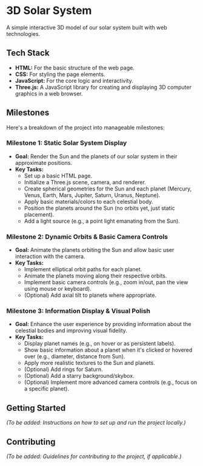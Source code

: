 # 3D Solar System

A simple interactive 3D model of our solar system built with web technologies.

## Tech Stack

*   **HTML:** For the basic structure of the web page.
*   **CSS:** For styling the page elements.
*   **JavaScript:** For the core logic and interactivity.
*   **Three.js:** A JavaScript library for creating and displaying 3D computer graphics in a web browser.

## Milestones

Here's a breakdown of the project into manageable milestones:

### Milestone 1: Static Solar System Display
*   **Goal:** Render the Sun and the planets of our solar system in their approximate positions.
*   **Key Tasks:**
    *   Set up a basic HTML page.
    *   Initialize a Three.js scene, camera, and renderer.
    *   Create spherical geometries for the Sun and each planet (Mercury, Venus, Earth, Mars, Jupiter, Saturn, Uranus, Neptune).
    *   Apply basic materials/colors to each celestial body.
    *   Position the planets around the Sun (no orbits yet, just static placement).
    *   Add a light source (e.g., a point light emanating from the Sun).

### Milestone 2: Dynamic Orbits & Basic Camera Controls
*   **Goal:** Animate the planets orbiting the Sun and allow basic user interaction with the camera.
*   **Key Tasks:**
    *   Implement elliptical orbit paths for each planet.
    *   Animate the planets moving along their respective orbits.
    *   Implement basic camera controls (e.g., zoom in/out, pan the view using mouse or keyboard).
    *   (Optional) Add axial tilt to planets where appropriate.

### Milestone 3: Information Display & Visual Polish
*   **Goal:** Enhance the user experience by providing information about the celestial bodies and improving visual fidelity.
*   **Key Tasks:**
    *   Display planet names (e.g., on hover or as persistent labels).
    *   Show basic information about a planet when it's clicked or hovered over (e.g., diameter, distance from Sun).
    *   Apply more realistic textures to the Sun and planets.
    *   (Optional) Add rings for Saturn.
    *   (Optional) Add a starry background/skybox.
    *   (Optional) Implement more advanced camera controls (e.g., focus on a specific planet).

## Getting Started

*(To be added: Instructions on how to set up and run the project locally.)*

## Contributing

*(To be added: Guidelines for contributing to the project, if applicable.)* 